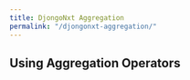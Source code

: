 ```yaml
---
title: DjongoNxt Aggregation
permalink: "/djongonxt-aggregation/"
---
```


## Using Aggregation Operators


<!--
## Django Admin MongoDB dashboard

<A pic?>

Djongo dashboard is a web interface integrated with Django Admin for controlling and monitoring the status of the MongoDB server

<What types can I monitor>
Raw SQL support
C binaries for improved performance
Issue analysis and resolution
Change stream cursor 

-->
